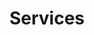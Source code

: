 ---
title: "Services"
id: "services"
bgImage: "img/slider-bg.jpg"
description: "The cloud works fundamentally different on a lot of aspects. We help you in your cloud journey."
menu:
  main:
    title: "Services"
    weight: 30
  footer:
    title: "Services"
  services:
    name: "Cloud Consulting"
---